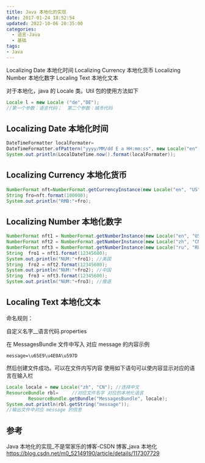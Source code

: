 ```yaml
---
title: Java 本地化的实现
date: 2017-01-24 18:52:54
updated: 2022-10-06 20:35:00
categories:
  - 语言-Java
  - 基础
tags:
- Java
---
```


Localizing Date 本地化时间
Localizing Currency 本地化货币
Localizing Number 本地化数字
Localing Text 本地化文本

对于本地化，java 的 Locale 类。Util 包的使用方法如下

```java
Locale l = new Locale ("de","DE");
//第一个参数：语言代码；  第二个参数：城市代码
```

## Localizing Date 本地化时间

```java
DateTimeFormatter localFormater=
DateTimeFormatter.ofPattern("yyyy/MM/dd E a HH:mm:ss", new Locale("en", "US"));
System.out.println(LocalDateTime.now().format(localFormater));
```

<!-- more -->

## Localizing Currency 本地化货币

```java
NumberFormat nft=NumberFormat.getCurrencyInstance(new Locale("en", "US"));
String fro=nft.format(100000);
System.out.println("RMB:"+fro);
```

## Localizing Number 本地化数字

```java
NumberFormat nft1 = NumberFormat.getNumberInstance(new Locale("en", "US"));
NumberFormat nft2 = NumberFormat.getNumberInstance(new Locale("zh", "CN"));
NumberFormat nft3 = NumberFormat.getNumberInstance(new Locale("ru", "RU"));
String  fro1 = nft1.format(12345600);
System.out.println("NUM:"+fro1); //美国
String  fro2 = nft2.format(12345600);
System.out.println("NUM:"+fro2); //中国
String  fro3 = nft3.format(12345600);
System.out.println("NUM:"+fro3); //俄语
```

## Localing Text 本地化文本

命名规则：

自定义名字__语言代码.properties

在 MessagesBundle 文件中写入 对应 message 的内容示例

```properties
message=\u65E9\u4E0A\u597D
```

然后创建文件成功。可以在文件内写内容 使用如下语句可以使内容显示对应的语言在输入栏

```java
Locale locale = new Locale("zh", "CN"); //选择中文
ResourceBundle rbl=     //对应文件名字 对应的本地化语言
        ResourceBundle.getBundle("MessagesBundle", locale);
System.out.println(rbl.getString("message"));
//输出文件中对应 message 的信息
```

## 参考

Java 本地化的实现_不是常家乐的博客-CSDN 博客_java 本地化
<https://blog.csdn.net/m0_52149190/article/details/117307729>

